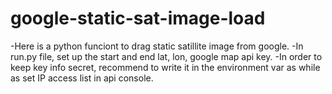 # google-static-sat-image-load
-Here is a python funciont to drag static satillite image from google.
-In run.py file, set up the start and end lat, lon, google map api key.
-In order to keep key info secret, recommend to write it in the environment var as while as set IP access list in api console. 